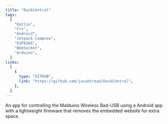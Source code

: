 ```yaml
---
title: "DuckCentral"
tags:
  [
    "Kotlin",
    "C++",
    "Android",
    "Jetpack Compose",
    "ESP8266",
    "WebSocket",
    "Arduino",
  ]
links:
  [
    {
      type: "GITHUB",
      link: "https://github.com/jacobtread/DuckCentral",
    },
  ]
---
```


An app for controlling the Malduino Wireless Bad-USB using a Android app with a
lightweight firmware that removes the embedded website for extra space.
